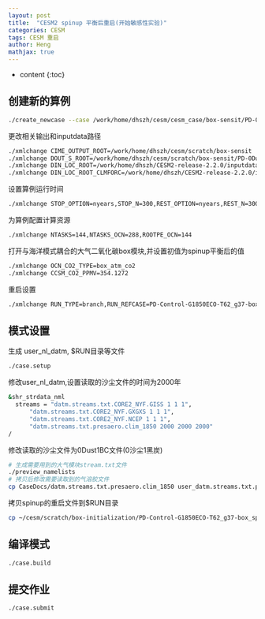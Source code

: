 ```yaml
---
layout: post
title:  "CESM2 spinup 平衡后重启(开始敏感性实验)"
categories: CESM
tags: CESM 重启
author: Heng
mathjax: true
---
```


* content
{:toc}





## 创建新的算例

```bash
./create_newcase --case /work/home/dhszh/cesm/cesm_case/box-sensit/PD-0Du1C-G1850ECO_T62_g37 --res T62_g37 --compset G1850ECO --mach sugon --compiler intel --run-unsupported
```

更改相关输出和inputdata路径
```bash
./xmlchange CIME_OUTPUT_ROOT=/work/home/dhszh/cesm/scratch/box-sensit
./xmlchange DOUT_S_ROOT=/work/home/dhszh/cesm/scratch/box-sensit/PD-0Du1C-G1850ECO_T62_g37
./xmlchange DIN_LOC_ROOT=/work/home/dhszh/CESM2-release-2.2.0/inputdata
./xmlchange DIN_LOC_ROOT_CLMFORC=/work/home/dhszh/CESM2-release-2.2.0/inputdata/atm/datm7
```

设置算例运行时间
```bash
./xmlchange STOP_OPTION=nyears,STOP_N=300,REST_OPTION=nyears,REST_N=300
```

为算例配置计算资源
```bash
./xmlchange NTASKS=144,NTASKS_OCN=288,ROOTPE_OCN=144
```

打开与海洋模式耦合的大气二氧化碳box模块,并设置初值为spinup平衡后的值
```bash
./xmlchange OCN_CO2_TYPE=box_atm_co2
./xmlchange CCSM_CO2_PPMV=354.1272
```

重启设置
```bash
./xmlchange RUN_TYPE=branch,RUN_REFCASE=PD-Control-G1850ECO-T62_g37-box_spinup,RUN_REFDATE=3800-01-01
```

## 模式设置

生成 user_nl_datm, $RUN目录等文件
```bash
./case.setup
```

修改user_nl_datm,设置读取的沙尘文件的时间为2000年
```bash
&shr_strdata_nml
  streams = "datm.streams.txt.CORE2_NYF.GISS 1 1 1",
      "datm.streams.txt.CORE2_NYF.GXGXS 1 1 1",
      "datm.streams.txt.CORE2_NYF.NCEP 1 1 1",
      "datm.streams.txt.presaero.clim_1850 2000 2000 2000"
/
```

修改读取的沙尘文件为0Dust1BC文件(0沙尘1黑炭)
```bash
# 生成需要用到的大气模块stream.txt文件
./preview_namelists
# 拷贝后修改需要读取到的气溶胶文件
cp CaseDocs/datm.streams.txt.presaero.clim_1850 user_datm.streams.txt.presaero.clim_1850
```

拷贝spinup的重启文件到$RUN目录
```bash
cp ~/cesm/scratch/box-initialization/PD-Control-G1850ECO-T62_g37-box_spinup/rest/3800-01-01-00000/* .
```

## 编译模式

```bash
./case.build
```

## 提交作业

```bash
./case.submit
```


